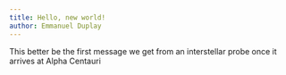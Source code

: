 ```yaml
---
title: Hello, new world!
author: Emmanuel Duplay
---
```

This better be the first message we get from an interstellar probe once it arrives at Alpha Centauri